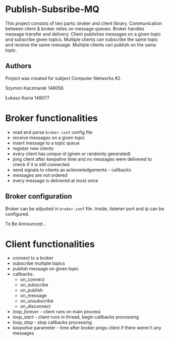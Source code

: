 # Publish-Subsribe-MQ

This project consists of two parts: broker and client library.
Communication between client & broker relies on message queues.
Broker handles message transfer and delivery.
Client publishes messages on a given topic and subscribe given topics.
Multiple clients can subscribe the same topic and receive the same message.
Multiple clients can publish on the same topic.

## Authors
Project was created for subject Computer Networks #2.

Szymon Kaczmarek 148056

Łukasz Kania 148077

# Broker functionalities

- read and parse ``broker.conf`` config file
- receive messages on a given topic
- insert message to a topic queue
- register new clients
- every client has unique id (given or randomly generated)
- ping client after *keepalive* time and no messages were delivered to check if it is still connected
- send signals to clients as acknowledgements - callbacks
- messages are not ordered
- every message is delivered at most once

## Broker configuration

Broker can be adjusted in ``broker.conf`` file.
Inside, listener port and ip can be configured.

To Be Announced...

# Client functionalities

- connect to a broker
- subscribe multiple topics
- publish message on given topic
- callbacks:
    * on_connect
    * on_subscribe
    * on_publish
    * on_message
    * on_unsubscribe
    * on_disconnect
- *loop_forever* - client runs on main process
- *loop_start* - client runs in thread, begin callbacks processing
- *loop_stop* - stop callbacks processing
- *keepalive* parameter - time after broker pings client if there weren't any messages

